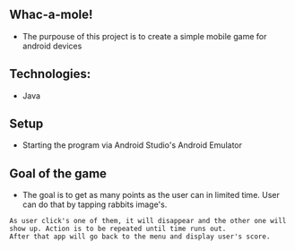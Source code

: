 ## Whac-a-mole!
* The purpouse of this project is to create a simple mobile game for android devices 
## Technologies: 
* Java
## Setup 
* Starting the program via Android Studio's Android Emulator

## Goal of the game
* The goal is to get as many points as the user can in limited time. User can do that by tapping rabbits image's.
```
As user click's one of them, it will disappear and the other one will show up. Action is to be repeated until time runs out.
After that app will go back to the menu and display user's score.
```
